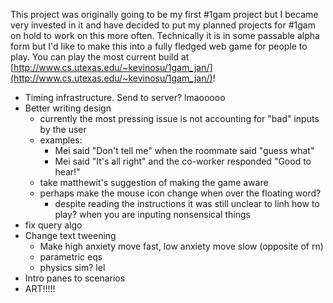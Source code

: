 This project was originally going to be my first #1gam project
but I became very invested in it and have decided to put my
planned projects for #1gam on hold to work on this more often. 
Technically it is in some passable alpha form but I'd like to 
make this into a fully fledged web game for people to play. 
You can play the most current build at [http://www.cs.utexas.edu/~kevinosu/1gam_jan/](http://www.cs.utexas.edu/~kevinosu/1gam_jan/)!

- Timing infrastructure. Send to server? lmaooooo
- Better writing design
    - currently the most pressing issue is not accounting for
    "bad" inputs by the user
    - examples:
        - Mei said "Don't tell me" when the roommate said
        "guess what"
        - Mei said "It's all right" and the co-worker responded
        "Good to hear!"
    - take matthewit's suggestion of making the game aware
    - perhaps make the mouse icon change when over
    the floating word?
        - despite reading the instructions it was still
        unclear to linh how to play?
    when you are inputing nonsensical things
- fix query algo
- Change text tweening
	- Make high anxiety move fast, low anxiety move slow (opposite of rn)
	- parametric eqs
	- physics sim? lel
- Intro panes to scenarios 
- ART!!!!!
